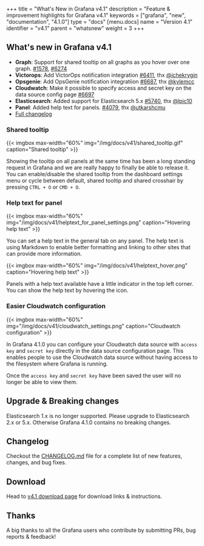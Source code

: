 +++
title = "What's New in Grafana v4.1"
description = "Feature & improvement highlights for Grafana v4.1"
keywords = ["grafana", "new", "documentation", "4.1.0"]
type = "docs"
[menu.docs]
name = "Version 4.1"
identifier = "v4.1"
parent = "whatsnew"
weight = 3
+++


## What's new in Grafana v4.1
- **Graph**: Support for shared tooltip on all graphs as you hover over one graph. [#1578](https://github.com/mareebsiddiqui/grafana/pull/1578), [#6274](https://github.com/mareebsiddiqui/grafana/pull/6274)
- **Victorops**: Add VictorOps notification integration [#6411](https://github.com/mareebsiddiqui/grafana/issues/6411), thx [@ichekrygin](https://github.com/ichekrygin)
- **Opsgenie**: Add OpsGenie notification integratiion [#6687](https://github.com/mareebsiddiqui/grafana/issues/6687), thx [@kylemcc](https://github.com/kylemcc)
- **Cloudwatch**: Make it possible to specify access and secret key on the data source config page [#6697](https://github.com/mareebsiddiqui/grafana/issues/6697)
- **Elasticsearch**: Added support for Elasticsearch 5.x [#5740](https://github.com/mareebsiddiqui/grafana/issues/5740), thx [@lpic10](https://github.com/lpic10)
- **Panel**: Added help text for panels. [#4079](https://github.com/mareebsiddiqui/grafana/issues/4079), thx [@utkarshcmu](https://github.com/utkarshcmu)
- [Full changelog](https://github.com/mareebsiddiqui/grafana/blob/master/CHANGELOG.md)

### Shared tooltip

{{< imgbox max-width="60%" img="/img/docs/v41/shared_tooltip.gif" caption="Shared tooltip" >}}

Showing the tooltip on all panels at the same time has been a long standing request in Grafana and we are really happy to finally be able to release it.
You can enable/disable the shared tooltip from the dashboard settings menu or cycle between default, shared tooltip and shared crosshair by pressing `CTRL + O` or `CMD + O`.

<div class="clearfix"></div>

### Help text for panel

{{< imgbox max-width="60%" img="/img/docs/v41/helptext_for_panel_settings.png" caption="Hovering help text" >}}

You can set a help text in the general tab on any panel. The help text is using Markdown to enable better formatting and linking to other sites that can provide more information.

<div class="clearfix"></div>

{{< imgbox max-width="60%" img="/img/docs/v41/helptext_hover.png" caption="Hovering help text" >}}

Panels with a help text available have a little indicator in the top left corner. You can show the help text by hovering the icon.
<div class="clearfix"></div>


### Easier Cloudwatch configuration

{{< imgbox max-width="60%" img="/img/docs/v41/cloudwatch_settings.png" caption="Cloudwatch configuration" >}}

In Grafana 4.1.0 you can configure your Cloudwatch data source with `access key` and `secret key` directly in the data source configuration page.
This enables people to use the Cloudwatch data source without having access to the filesystem where Grafana is running.

Once the `access key` and `secret key` have been saved the user will no longer be able to view them.
<div class="clearfix"></div>

## Upgrade & Breaking changes

Elasticsearch 1.x is no longer supported. Please upgrade to Elasticsearch 2.x or 5.x. Otherwise Grafana 4.1.0 contains no breaking changes.

## Changelog

Checkout the [CHANGELOG.md](https://github.com/mareebsiddiqui/grafana/blob/master/CHANGELOG.md) file for a complete list
of new features, changes, and bug fixes.

## Download

Head to [v4.1 download page](/download/4_1_0/) for download links & instructions.

## Thanks
A big thanks to all the Grafana users who contribute by submitting PRs, bug reports & feedback!
